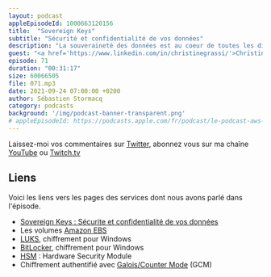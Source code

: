 ```yaml
---
layout: podcast
appleEpisodeId: 1000663120156
title:  "Sovereign Keys"
subtitle: "Sécurité et confidentialité de vos données"
description: "La souveraineté des données est au coeur de toutes les discussions. Notre partenaire Devoteam Revolve propose une solution souveraine de gestion des clés de chiffrement. Chiffrez vos données dans le cloud AWS et conservez la clé en toute sécurité chez un tier de confiance. Quels sont les besoins des métiers qui mettent en oeuvre cette solution ? Comment ca marche d'un point de vue technique ? Ce sont les sujets de cette semaine."
guest: "<a href='https://www.linkedin.com/in/christinegrassi/'>Christine Grassi</a>, Security Practice Leader, Devoteam Revolve et <a href='https://www.linkedin.com/in/jérémie-rodon-b6656290/'>Jérémie Rodon</a>, Architect Cloud, Devoteam Revolve et <a href='https://aws.amazon.com/developer/community/heroes/jeremie-rodon/'>AWS Hero</a>"
episode: 71
duration: "00:31:17"
size: 60066505
file: 071.mp3
date: 2021-09-24 07:00:00 +0200
author: Sébastien Stormacq
category: podcasts
background: '/img/podcast-banner-transparent.png'
# appleEpisodeId: https://podcasts.apple.com/fr/podcast/le-podcast-aws-en-français/id1452118442
---
```


Laissez-moi vos commentaires sur [Twitter](https://twitter.com/sebsto), abonnez vous sur ma chaîne [YouTube](https://www.youtube.com/sebsto) ou [Twitch.tv](https://www.twitch.tv/sebAWS)

## Liens

Voici les liens vers les pages des services dont nous avons parlé dans l'épisode.

- [Sovereign Keys : Sécurite et confidentialité de vos données](https://revolve.team/chiffrement-cloud-aws)
- Les volumes [Amazon EBS](https://aws.amazon.com/ebs/) 
- [LUKS](https://fr.wikipedia.org/wiki/LUKS), chiffrement pour Windows
- [BitLocker](https://fr.wikipedia.org/wiki/BitLocker_Drive_Encryption), chiffrement pour Windows
- [HSM](https://fr.wikipedia.org/wiki/Hardware_Security_Module) : Hardware Security Module
- Chiffrement authentifié avec [Galois/Counter Mode](https://fr.wikipedia.org/wiki/Galois/Counter_Mode) (GCM)

